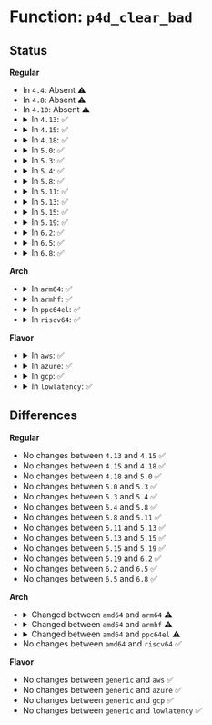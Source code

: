 # Function: <code>p4d_clear_bad</code>

## Status
<b>Regular</b>
<ul>
<li>
In <code>4.4</code>: Absent ⚠️
</li>
<li>
In <code>4.8</code>: Absent ⚠️
</li>
<li>
In <code>4.10</code>: Absent ⚠️
</li>
<li>
<details>
<summary>In <code>4.13</code>: ✅</summary>

```c
void p4d_clear_bad(p4d_t *p4d);
```

**Collision:** Unique Global

**Inline:** No

**Transformation:** False

**Instances:**

```
In mm/pgtable-generic.c (ffffffff81202a80)
Location: mm/pgtable-generic.c:25
Inline: False
Direct callers:
  - mm/memory.c:copy_page_range
  - mm/memory.c:free_pgd_range
  - mm/mprotect.c:change_protection_range
  - mm/mremap.c:move_page_tables
  - mm/swapfile.c:unuse_mm
```
**Symbols:**

```
ffffffff81202a80-ffffffff81202ace: p4d_clear_bad (STB_GLOBAL)
```
</details>
</li>
<li>
<details>
<summary>In <code>4.15</code>: ✅</summary>

```c
void p4d_clear_bad(p4d_t *p4d);
```

**Collision:** Unique Global

**Inline:** No

**Transformation:** False

**Instances:**

```
In mm/pgtable-generic.c (ffffffff8121b7f0)
Location: mm/pgtable-generic.c:26
Inline: False
Direct callers:
  - mm/memory.c:copy_page_range
  - mm/memory.c:free_pgd_range
  - mm/mprotect.c:change_protection_range
  - mm/mremap.c:move_page_tables
  - mm/swapfile.c:unuse_mm
```
**Symbols:**

```
ffffffff8121b7f0-ffffffff8121b83e: p4d_clear_bad (STB_GLOBAL)
```
</details>
</li>
<li>
<details>
<summary>In <code>4.18</code>: ✅</summary>

```c
void p4d_clear_bad(p4d_t *p4d);
```

**Collision:** Unique Global

**Inline:** No

**Transformation:** False

**Instances:**

```
In mm/pgtable-generic.c (ffffffff8123d5d0)
Location: mm/pgtable-generic.c:26
Inline: False
Direct callers:
  - mm/memory.c:copy_page_range
  - mm/memory.c:free_pgd_range
  - mm/mprotect.c:change_protection
  - mm/mremap.c:move_page_tables
  - mm/swapfile.c:unuse_vma
```
**Symbols:**

```
ffffffff8123d5d0-ffffffff8123d61e: p4d_clear_bad (STB_GLOBAL)
```
</details>
</li>
<li>
<details>
<summary>In <code>5.0</code>: ✅</summary>

```c
void p4d_clear_bad(p4d_t *p4d);
```

**Collision:** Unique Global

**Inline:** No

**Transformation:** False

**Instances:**

```
In mm/pgtable-generic.c (ffffffff81251b20)
Location: mm/pgtable-generic.c:27
Inline: False
Direct callers:
  - mm/memory.c:copy_page_range
  - mm/memory.c:free_pgd_range
  - mm/mprotect.c:change_protection_range
  - mm/mremap.c:move_page_tables
  - mm/pagewalk.c:walk_pgd_range
  - mm/swapfile.c:unuse_vma
```
**Symbols:**

```
ffffffff81251b20-ffffffff81251b6e: p4d_clear_bad (STB_GLOBAL)
```
</details>
</li>
<li>
<details>
<summary>In <code>5.3</code>: ✅</summary>

```c
void p4d_clear_bad(p4d_t *p4d);
```

**Collision:** Unique Global

**Inline:** No

**Transformation:** False

**Instances:**

```
In mm/pgtable-generic.c (ffffffff81263df0)
Location: mm/pgtable-generic.c:27
Inline: False
Direct callers:
  - mm/memory.c:copy_page_range
  - mm/memory.c:free_pgd_range
  - mm/mprotect.c:change_protection_range
  - mm/mremap.c:move_page_tables
  - mm/pagewalk.c:walk_pgd_range
  - mm/swapfile.c:try_to_unuse
```
**Symbols:**

```
ffffffff81263df0-ffffffff81263e40: p4d_clear_bad (STB_GLOBAL)
```
</details>
</li>
<li>
<details>
<summary>In <code>5.4</code>: ✅</summary>

```c
void p4d_clear_bad(p4d_t *p4d);
```

**Collision:** Unique Global

**Inline:** No

**Transformation:** False

**Instances:**

```
In mm/pgtable-generic.c (ffffffff81272660)
Location: mm/pgtable-generic.c:27
Inline: False
Direct callers:
  - mm/memory.c:copy_page_range
  - mm/memory.c:free_pgd_range
  - mm/mprotect.c:change_protection_range
  - mm/mremap.c:move_page_tables
  - mm/pagewalk.c:walk_pgd_range
  - mm/swapfile.c:try_to_unuse
```
**Symbols:**

```
ffffffff81272660-ffffffff812726b0: p4d_clear_bad (STB_GLOBAL)
```
</details>
</li>
<li>
<details>
<summary>In <code>5.8</code>: ✅</summary>

```c
void p4d_clear_bad(p4d_t *p4d);
```

**Collision:** Unique Global

**Inline:** No

**Transformation:** False

**Instances:**

```
In mm/pgtable-generic.c (ffffffff812a33f0)
Location: mm/pgtable-generic.c:28
Inline: False
Direct callers:
  - mm/memory.c:apply_to_p4d_range
  - mm/memory.c:unmap_page_range
  - mm/memory.c:copy_page_range
  - mm/memory.c:free_p4d_range
  - mm/mprotect.c:change_p4d_range
  - mm/mremap.c:get_old_pmd
  - mm/pagewalk.c:walk_p4d_range
  - mm/vmalloc.c:vunmap_p4d_range
  - mm/swapfile.c:unuse_p4d_range
```
**Symbols:**

```
ffffffff812a33f0-ffffffff812a3442: p4d_clear_bad (STB_GLOBAL)
```
</details>
</li>
<li>
<details>
<summary>In <code>5.11</code>: ✅</summary>

```c
void p4d_clear_bad(p4d_t *p4d);
```

**Collision:** Unique Global

**Inline:** No

**Transformation:** False

**Instances:**

```
In mm/pgtable-generic.c (ffffffff812aed00)
Location: mm/pgtable-generic.c:28
Inline: False
Direct callers:
  - mm/memory.c:__apply_to_page_range
  - mm/memory.c:unmap_page_range
  - mm/memory.c:copy_p4d_range
  - mm/memory.c:free_p4d_range
  - mm/mprotect.c:change_p4d_range
  - mm/mremap.c:get_old_pud
  - mm/pagewalk.c:walk_p4d_range
  - mm/vmalloc.c:vunmap_p4d_range
  - mm/swapfile.c:unuse_p4d_range
```
**Symbols:**

```
ffffffff812aed00-ffffffff812aed48: p4d_clear_bad (STB_GLOBAL)
```
</details>
</li>
<li>
<details>
<summary>In <code>5.13</code>: ✅</summary>

```c
void p4d_clear_bad(p4d_t *p4d);
```

**Collision:** Unique Global

**Inline:** No

**Transformation:** False

**Instances:**

```
In mm/pgtable-generic.c (ffffffff812b4230)
Location: mm/pgtable-generic.c:28
Inline: False
Direct callers:
  - mm/memory.c:__apply_to_page_range
  - mm/memory.c:unmap_page_range
  - mm/memory.c:copy_p4d_range
  - mm/memory.c:free_p4d_range
  - mm/mprotect.c:change_p4d_range
  - mm/mremap.c:get_old_pud
  - mm/pagewalk.c:walk_p4d_range
  - mm/vmalloc.c:vunmap_range_noflush
  - mm/swapfile.c:unuse_vma
```
**Symbols:**

```
ffffffff812b4230-ffffffff812b4278: p4d_clear_bad (STB_GLOBAL)
```
</details>
</li>
<li>
<details>
<summary>In <code>5.15</code>: ✅</summary>

```c
void p4d_clear_bad(p4d_t *p4d);
```

**Collision:** Unique Global

**Inline:** No

**Transformation:** False

**Instances:**

```
In mm/pgtable-generic.c (ffffffff812f5e10)
Location: mm/pgtable-generic.c:28
Inline: False
Direct callers:
  - mm/memory.c:__apply_to_page_range
  - mm/memory.c:unmap_page_range
  - mm/memory.c:copy_p4d_range
  - mm/memory.c:free_p4d_range
  - mm/mprotect.c:change_p4d_range
  - mm/mremap.c:get_old_pud
  - mm/pagewalk.c:walk_p4d_range
  - mm/vmalloc.c:vunmap_range_noflush
  - mm/swapfile.c:unuse_vma
```
**Symbols:**

```
ffffffff812f5e10-ffffffff812f5e58: p4d_clear_bad (STB_GLOBAL)
```
</details>
</li>
<li>
<details>
<summary>In <code>5.19</code>: ✅</summary>

```c
void p4d_clear_bad(p4d_t *p4d);
```

**Collision:** Unique Global

**Inline:** No

**Transformation:** False

**Instances:**

```
In mm/pgtable-generic.c (ffffffff81359d70)
Location: mm/pgtable-generic.c:29
Inline: False
Direct callers:
  - mm/memory.c:__apply_to_page_range
  - mm/memory.c:unmap_page_range
  - mm/memory.c:copy_p4d_range
  - mm/memory.c:free_p4d_range
  - mm/mprotect.c:change_protection_range
  - mm/mremap.c:get_old_pud
  - mm/pagewalk.c:walk_p4d_range
  - mm/vmalloc.c:vunmap_p4d_range
  - mm/swapfile.c:unuse_vma
```
**Symbols:**

```
ffffffff81359d70-ffffffff81359dcf: p4d_clear_bad (STB_GLOBAL)
```
</details>
</li>
<li>
<details>
<summary>In <code>6.2</code>: ✅</summary>

```c
void p4d_clear_bad(p4d_t *p4d);
```

**Collision:** Unique Global

**Inline:** No

**Transformation:** False

**Instances:**

```
In mm/pgtable-generic.c (ffffffff813d4770)
Location: mm/pgtable-generic.c:29
Inline: False
Direct callers:
  - mm/memory.c:__apply_to_page_range
  - mm/memory.c:unmap_page_range
  - mm/memory.c:copy_p4d_range
  - mm/memory.c:free_p4d_range
  - mm/mprotect.c:change_protection_range
  - mm/mremap.c:get_old_pud
  - mm/pagewalk.c:walk_p4d_range
  - mm/vmalloc.c:vunmap_p4d_range
  - mm/swapfile.c:unuse_vma
```
**Symbols:**

```
ffffffff813d4770-ffffffff813d47cf: p4d_clear_bad (STB_GLOBAL)
```
</details>
</li>
<li>
<details>
<summary>In <code>6.5</code>: ✅</summary>

```c
void p4d_clear_bad(p4d_t *p4d);
```

**Collision:** Unique Global

**Inline:** No

**Transformation:** False

**Instances:**

```
In mm/pgtable-generic.c (ffffffff81409140)
Location: mm/pgtable-generic.c:31
Inline: False
Direct callers:
  - mm/memory.c:__apply_to_page_range
  - mm/memory.c:unmap_page_range
  - mm/memory.c:copy_p4d_range
  - mm/memory.c:free_p4d_range
  - mm/mprotect.c:change_p4d_range
  - mm/mremap.c:get_old_pud
  - mm/pagewalk.c:walk_p4d_range
  - mm/vmalloc.c:vunmap_p4d_range
  - mm/swapfile.c:unuse_vma
```
**Symbols:**

```
ffffffff81409140-ffffffff8140919f: p4d_clear_bad (STB_GLOBAL)
```
</details>
</li>
<li>
<details>
<summary>In <code>6.8</code>: ✅</summary>

```c
void p4d_clear_bad(p4d_t *p4d);
```

**Collision:** Unique Global

**Inline:** No

**Transformation:** False

**Instances:**

```
In mm/pgtable-generic.c (ffffffff81435930)
Location: mm/pgtable-generic.c:32
Inline: False
Direct callers:
  - mm/memory.c:__apply_to_page_range
  - mm/memory.c:unmap_page_range
  - mm/memory.c:copy_p4d_range
  - mm/memory.c:free_p4d_range
  - mm/mprotect.c:change_p4d_range
  - mm/mremap.c:get_old_pud
  - mm/pagewalk.c:walk_p4d_range
  - mm/vmalloc.c:vunmap_p4d_range
  - mm/swapfile.c:unuse_vma
```
**Symbols:**

```
ffffffff81435930-ffffffff8143598f: p4d_clear_bad (STB_GLOBAL)
```
</details>
</li>
</ul>
<b>Arch</b>
<ul>
<li>
<details>
<summary>In <code>arm64</code>: ✅</summary>

```c
void p4d_clear_bad(pgd_t *p4d);
```

**Collision:** Unique Global

**Inline:** No

**Transformation:** False

**Instances:**

```
In mm/pgtable-generic.c (ffff800010307ed0)
Location: mm/pgtable-generic.c:27
Inline: False
```
**Symbols:**

```
ffff800010307ed0-ffff800010307f2c: p4d_clear_bad (STB_GLOBAL)
```
</details>
</li>
<li>
<details>
<summary>In <code>armhf</code>: ✅</summary>

```c
void p4d_clear_bad(pgd_t *p4d);
```

**Collision:** Unique Global

**Inline:** No

**Transformation:** False

**Instances:**

```
In mm/pgtable-generic.c (c05253f0)
Location: mm/pgtable-generic.c:27
Inline: False
```
**Symbols:**

```
c05253f0-c0525408: p4d_clear_bad (STB_GLOBAL)
```
</details>
</li>
<li>
<details>
<summary>In <code>ppc64el</code>: ✅</summary>

```c
void p4d_clear_bad(pgd_t *p4d);
```

**Collision:** Unique Global

**Inline:** No

**Transformation:** False

**Instances:**

```
In mm/pgtable-generic.c (c0000000003d7010)
Location: mm/pgtable-generic.c:27
Inline: False
```
**Symbols:**

```
c0000000003d7010-c0000000003d7024: p4d_clear_bad (STB_GLOBAL)
```
</details>
</li>
<li>
<details>
<summary>In <code>riscv64</code>: ✅</summary>

```c
void p4d_clear_bad(p4d_t *p4d);
```

**Collision:** Unique Global

**Inline:** No

**Transformation:** False

**Instances:**

```
In mm/pgtable-generic.c (ffffffe000212db4)
Location: mm/pgtable-generic.c:27
Inline: False
```
**Symbols:**

```
ffffffe000212db4-ffffffe000212df0: p4d_clear_bad (STB_GLOBAL)
```
</details>
</li>
</ul>
<b>Flavor</b>
<ul>
<li>
<details>
<summary>In <code>aws</code>: ✅</summary>

```c
void p4d_clear_bad(p4d_t *p4d);
```

**Collision:** Unique Global

**Inline:** No

**Transformation:** False

**Instances:**

```
In mm/pgtable-generic.c (ffffffff8126acb0)
Location: mm/pgtable-generic.c:27
Inline: False
Direct callers:
  - mm/memory.c:copy_page_range
  - mm/memory.c:free_pgd_range
  - mm/mprotect.c:change_protection_range
  - mm/mremap.c:move_page_tables
  - mm/pagewalk.c:walk_pgd_range
  - mm/swapfile.c:try_to_unuse
```
**Symbols:**

```
ffffffff8126acb0-ffffffff8126ad00: p4d_clear_bad (STB_GLOBAL)
```
</details>
</li>
<li>
<details>
<summary>In <code>azure</code>: ✅</summary>

```c
void p4d_clear_bad(p4d_t *p4d);
```

**Collision:** Unique Global

**Inline:** No

**Transformation:** False

**Instances:**

```
In mm/pgtable-generic.c (ffffffff8125d18f)
Location: mm/pgtable-generic.c:27
Inline: False
Direct callers:
  - mm/memory.c:copy_page_range
  - mm/memory.c:free_pgd_range
  - mm/mprotect.c:change_protection_range
  - mm/mremap.c:move_page_tables
  - mm/pagewalk.c:walk_pgd_range
  - mm/swapfile.c:try_to_unuse
```
**Symbols:**

```
ffffffff8125d18f-ffffffff8125d1d3: p4d_clear_bad (STB_GLOBAL)
```
</details>
</li>
<li>
<details>
<summary>In <code>gcp</code>: ✅</summary>

```c
void p4d_clear_bad(p4d_t *p4d);
```

**Collision:** Unique Global

**Inline:** No

**Transformation:** False

**Instances:**

```
In mm/pgtable-generic.c (ffffffff81268a50)
Location: mm/pgtable-generic.c:27
Inline: False
Direct callers:
  - mm/memory.c:copy_page_range
  - mm/memory.c:free_pgd_range
  - mm/mprotect.c:change_protection_range
  - mm/mremap.c:move_page_tables
  - mm/pagewalk.c:walk_pgd_range
  - mm/swapfile.c:try_to_unuse
```
**Symbols:**

```
ffffffff81268a50-ffffffff81268aa0: p4d_clear_bad (STB_GLOBAL)
```
</details>
</li>
<li>
<details>
<summary>In <code>lowlatency</code>: ✅</summary>

```c
void p4d_clear_bad(p4d_t *p4d);
```

**Collision:** Unique Global

**Inline:** No

**Transformation:** False

**Instances:**

```
In mm/pgtable-generic.c (ffffffff812783e0)
Location: mm/pgtable-generic.c:27
Inline: False
Direct callers:
  - mm/memory.c:copy_page_range
  - mm/memory.c:free_pgd_range
  - mm/mprotect.c:change_protection_range
  - mm/mremap.c:move_page_tables
  - mm/pagewalk.c:walk_pgd_range
  - mm/swapfile.c:try_to_unuse
```
**Symbols:**

```
ffffffff812783e0-ffffffff81278430: p4d_clear_bad (STB_GLOBAL)
```
</details>
</li>
</ul>

## Differences
<b>Regular</b>
<ul>
<li>
No changes between <code>4.13</code> and <code>4.15</code> ✅
</li>
<li>
No changes between <code>4.15</code> and <code>4.18</code> ✅
</li>
<li>
No changes between <code>4.18</code> and <code>5.0</code> ✅
</li>
<li>
No changes between <code>5.0</code> and <code>5.3</code> ✅
</li>
<li>
No changes between <code>5.3</code> and <code>5.4</code> ✅
</li>
<li>
No changes between <code>5.4</code> and <code>5.8</code> ✅
</li>
<li>
No changes between <code>5.8</code> and <code>5.11</code> ✅
</li>
<li>
No changes between <code>5.11</code> and <code>5.13</code> ✅
</li>
<li>
No changes between <code>5.13</code> and <code>5.15</code> ✅
</li>
<li>
No changes between <code>5.15</code> and <code>5.19</code> ✅
</li>
<li>
No changes between <code>5.19</code> and <code>6.2</code> ✅
</li>
<li>
No changes between <code>6.2</code> and <code>6.5</code> ✅
</li>
<li>
No changes between <code>6.5</code> and <code>6.8</code> ✅
</li>
</ul>
<b>Arch</b>
<ul>
<li>
<details>
<summary>Changed between <code>amd64</code> and <code>arm64</code> ⚠️</summary>
<ul>
<li>
<b>Param type changed. </b>
<code>p4d_t *p4d</code> ➡️ <code>pgd_t *p4d</code>
</li>
</ul>
</details>
</li>
<li>
<details>
<summary>Changed between <code>amd64</code> and <code>armhf</code> ⚠️</summary>
<ul>
<li>
<b>Param type changed. </b>
<code>p4d_t *p4d</code> ➡️ <code>pgd_t *p4d</code>
</li>
</ul>
</details>
</li>
<li>
<details>
<summary>Changed between <code>amd64</code> and <code>ppc64el</code> ⚠️</summary>
<ul>
<li>
<b>Param type changed. </b>
<code>p4d_t *p4d</code> ➡️ <code>pgd_t *p4d</code>
</li>
</ul>
</details>
</li>
<li>
No changes between <code>amd64</code> and <code>riscv64</code> ✅
</li>
</ul>
<b>Flavor</b>
<ul>
<li>
No changes between <code>generic</code> and <code>aws</code> ✅
</li>
<li>
No changes between <code>generic</code> and <code>azure</code> ✅
</li>
<li>
No changes between <code>generic</code> and <code>gcp</code> ✅
</li>
<li>
No changes between <code>generic</code> and <code>lowlatency</code> ✅
</li>
</ul>
